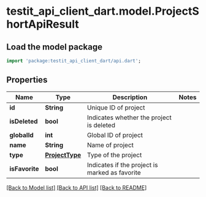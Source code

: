 # testit_api_client_dart.model.ProjectShortApiResult

## Load the model package
```dart
import 'package:testit_api_client_dart/api.dart';
```

## Properties
Name | Type | Description | Notes
------------ | ------------- | ------------- | -------------
**id** | **String** | Unique ID of project | 
**isDeleted** | **bool** | Indicates whether the project is deleted | 
**globalId** | **int** | Global ID of project | 
**name** | **String** | Name of project | 
**type** | [**ProjectType**](ProjectType.md) | Type of the project | 
**isFavorite** | **bool** | Indicates if the project is marked as favorite | 

[[Back to Model list]](../README.md#documentation-for-models) [[Back to API list]](../README.md#documentation-for-api-endpoints) [[Back to README]](../README.md)


